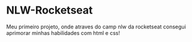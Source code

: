 # NLW-Rocketseat
Meu primeiro projeto, onde atraves do camp nlw da rocketseat consegui aprimorar minhas habilidades com html e css!
